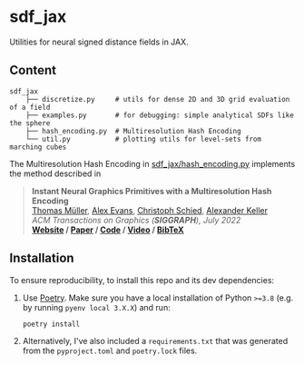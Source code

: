 # sdf_jax

Utilities for neural signed distance fields in JAX.

## Content

```
sdf_jax
    ├── discretize.py     # utils for dense 2D and 3D grid evaluation of a field
    ├── examples.py       # for debugging: simple analytical SDFs like the sphere
    ├── hash_encoding.py  # Multiresolution Hash Encoding
    └── util.py           # plotting utils for level-sets from marching cubes
```

The Multiresolution Hash Encoding in [sdf_jax/hash_encoding.py](sdf_jax/hash_encoding.py) implements the method described in
> __Instant Neural Graphics Primitives with a Multiresolution Hash Encoding__  
> [Thomas Müller](https://tom94.net), [Alex Evans](https://research.nvidia.com/person/alex-evans), [Christoph Schied](https://research.nvidia.com/person/christoph-schied), [Alexander Keller](https://research.nvidia.com/person/alex-keller)  
> _ACM Transactions on Graphics (__SIGGRAPH__), July 2022_  
> __[Website](https://nvlabs.github.io/instant-ngp/)&nbsp;/ [Paper](https://nvlabs.github.io/instant-ngp/assets/mueller2022instant.pdf)&nbsp;/ [Code](https://github.com/NVlabs/instant-ngp)&nbsp;/ [Video](https://nvlabs.github.io/instant-ngp/assets/mueller2022instant.mp4)&nbsp;/ [BibTeX](https://nvlabs.github.io/instant-ngp/assets/mueller2022instant.bib)__


## Installation
To ensure reproducibility, to install this repo and its dev dependencies: 
1. Use [Poetry](https://python-poetry.org/). 
    Make sure you have a local installation of Python `>=3.8` (e.g. by running `pyenv local 3.X.X`) and run:
    ```bash
    poetry install 
    ```

1. Alternatively, I've also included a `requirements.txt` that was generated from the `pyproject.toml` and `poetry.lock` files.
